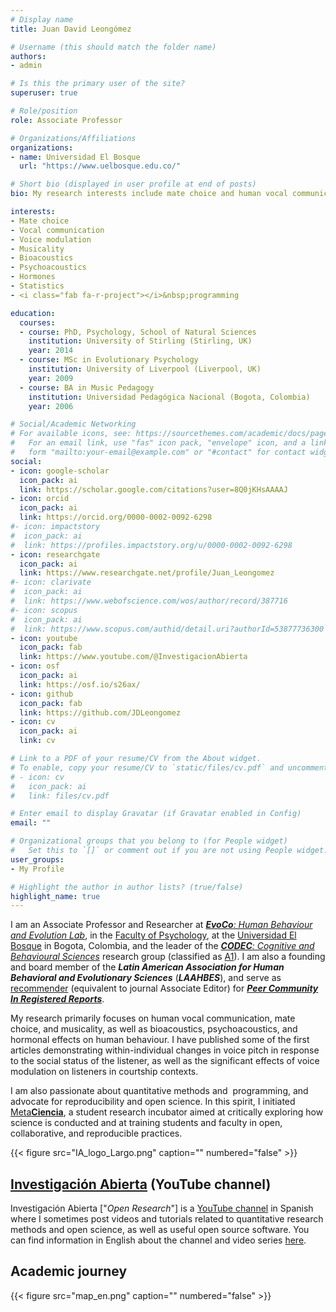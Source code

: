 ```yaml
---
# Display name
title: Juan David Leongómez

# Username (this should match the folder name)
authors:
- admin

# Is this the primary user of the site?
superuser: true

# Role/position
role: Associate Professor

# Organizations/Affiliations
organizations:
- name: Universidad El Bosque
  url: "https://www.uelbosque.edu.co/"

# Short bio (displayed in user profile at end of posts)
bio: My research interests include mate choice and human vocal communication, with an aspiration towards understanding musicality. I am also interested in bioacoustics and psychoacoustics, as well as statistics and <i class="fab fa-r-project"></i>&nbsp;programming.

interests:
- Mate choice
- Vocal communication
- Voice modulation
- Musicality
- Bioacoustics
- Psychoacoustics
- Hormones
- Statistics
- <i class="fab fa-r-project"></i>&nbsp;programming

education:
  courses:
  - course: PhD, Psychology, School of Natural Sciences
    institution: University of Stirling (Stirling, UK)
    year: 2014
  - course: MSc in Evolutionary Psychology
    institution: University of Liverpool (Liverpool, UK)
    year: 2009
  - course: BA in Music Pedagogy
    institution: Universidad Pedagógica Nacional (Bogota, Colombia)
    year: 2006

# Social/Academic Networking
# For available icons, see: https://sourcethemes.com/academic/docs/page-builder/#icons
#   For an email link, use "fas" icon pack, "envelope" icon, and a link in the
#   form "mailto:your-email@example.com" or "#contact" for contact widget.
social:
- icon: google-scholar
  icon_pack: ai
  link: https://scholar.google.com/citations?user=8Q0jKHsAAAAJ
- icon: orcid
  icon_pack: ai
  link: https://orcid.org/0000-0002-0092-6298
#- icon: impactstory
#  icon_pack: ai
#  link: https://profiles.impactstory.org/u/0000-0002-0092-6298
- icon: researchgate
  icon_pack: ai
  link: https://www.researchgate.net/profile/Juan_Leongomez
#- icon: clarivate
#  icon_pack: ai
#  link: https://www.webofscience.com/wos/author/record/387716
#- icon: scopus
#  icon_pack: ai
#  link: https://www.scopus.com/authid/detail.uri?authorId=53877736300
- icon: youtube
  icon_pack: fab
  link: https://www.youtube.com/@InvestigacionAbierta
- icon: osf
  icon_pack: ai
  link: https://osf.io/s26ax/
- icon: github
  icon_pack: fab
  link: https://github.com/JDLeongomez
- icon: cv
  icon_pack: ai
  link: cv

# Link to a PDF of your resume/CV from the About widget.
# To enable, copy your resume/CV to `static/files/cv.pdf` and uncomment the lines below.
# - icon: cv
#   icon_pack: ai
#   link: files/cv.pdf

# Enter email to display Gravatar (if Gravatar enabled in Config)
email: ""

# Organizational groups that you belong to (for People widget)
#   Set this to `[]` or comment out if you are not using People widget.
user_groups:
- My Profile

# Highlight the author in author lists? (true/false)
highlight_name: true
---
```


I am an Associate Professor and Researcher at [***EvoCo**: Human Behaviour and Evolution Lab*](/en/team/), in the [Faculty of Psychology](https://www.unbosque.edu.co/psicologia), at the [Universidad El Bosque](https://www.unbosque.edu.co/) in Bogota, Colombia, and the leader of the [***CODEC**: Cognitive and Behavioural Sciences*](https://unbosque.portalinvestigacion.com/grupos/302) research group (classified as [A1](https://scienti.minciencias.gov.co/gruplac/jsp/visualiza/visualizagr.jsp?nro=00000000001446)). I am also a founding and board member of the ***Latin American Association for Human Behavioral and Evolutionary Sciences*** (***LAAHBES***), and serve as  [recommender](https://rr.peercommunityin.org/about/recommenders) (equivalent to journal Associate Editor) for [***Peer Community In Registered Reports***](https://rr.peercommunityin.org/).

My research primarily focuses on human vocal communication, mate choice, and musicality, as well as bioacoustics, psychoacoustics, and hormonal effects on human behaviour. I have published some of the first articles demonstrating within-individual changes in voice pitch in response to the social status of the listener, as well as the significant effects of voice modulation on listeners in courtship contexts.  

I am also passionate about quantitative methods and [<i class="fab fa-r-project"></i>](https://www.r-project.org/about.html)&nbsp;programming, and advocate for reproducibility and open science. In this spirit, I initiated [Meta<strong>Ciencia</strong>](/en/metaciencia/), a student research incubator aimed at critically exploring how science is conducted and at training students and faculty in open, collaborative, and reproducible practices.  

{{< figure src="IA_logo_Largo.png" caption="" numbered="false" >}}

## [Investigación Abierta](#posts) (YouTube channel)

Investigación Abierta ["*Open Research*"] is a [YouTube channel](https://www.youtube.com/@InvestigacionAbierta) in Spanish where I sometimes post videos and tutorials related to quantitative research methods and open science, as well as useful open source software. You can find information in English about the channel and video series [here](/en/post/).

## Academic journey 

{{< figure src="map_en.png" caption="" numbered="false" >}}

<a rel="me" hidden="hidden" href="https://mastodon.social/@jdleongomez">Mastodon</a>
